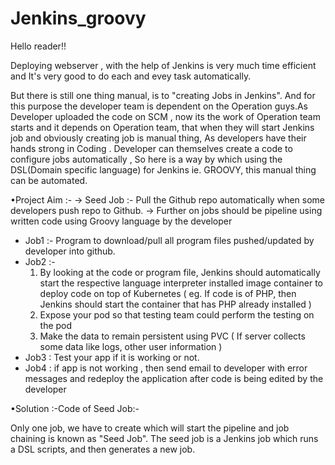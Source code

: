 # Jenkins_groovy

Hello reader!!

Deploying webserver , with the help of Jenkins is very much time efficient and It's very good to do each and evey task automatically. 

But there is still one thing manual, is to "creating Jobs in Jenkins". And for this purpose the developer team is dependent on the Operation guys.As Developer uploaded the code on SCM , now its the work of Operation team starts and it depends on Operation team, that when they will start Jenkins job and obviously creating job is manual thing, As developers have their hands strong in Coding . Developer can themselves create a code to configure jobs automatically , So here is a way by which using the DSL(Domain specific language) for Jenkins ie. GROOVY, this manual thing can be automated.

•Project Aim :-
-> Seed Job :- Pull  the Github repo automatically when some developers push repo to Github.
-> Further on jobs should be pipeline using written code  using Groovy language by the developer
* Job1 :- Program to download/pull all program files pushed/updated by developer into github.
* Job2 :-  
    1. By looking at the code or program file, Jenkins should automatically start the respective language interpreter installed image container to deploy code on top of Kubernetes     ( eg. If code is of  PHP, then Jenkins should start the container that has PHP already installed )
    2.  Expose your pod so that testing team could perform the testing on the pod
    3. Make the data to remain persistent using PVC ( If server collects some data like logs, other user information )
* Job3 : Test your app if it  is working or not.
* Job4 : if app is not working , then send email to developer with error messages and redeploy the application after code is being edited by the developer

•Solution :-Code of Seed Job:-
   

Only one job, we have to create which will start the pipeline and job chaining is known as "Seed Job". The seed job is a Jenkins job which runs a DSL scripts, and then generates a new job.  
